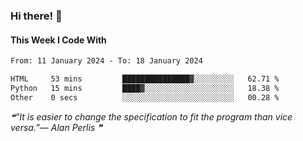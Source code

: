 ### Hi there! 👋

#### This Week I Code With
<!--START_SECTION:waka-->

```txt
From: 11 January 2024 - To: 18 January 2024

HTML     53 mins         ███████████████▓░░░░░░░░░   62.71 %
Python   15 mins         ████▓░░░░░░░░░░░░░░░░░░░░   18.38 %
Other    0 secs          ░░░░░░░░░░░░░░░░░░░░░░░░░   00.28 %
```

<!--END_SECTION:waka-->

<!--STARTS_HERE_QUOTE_README-->
<i>❝“It is easier to change the specification to fit the program than vice versa.”— Alan Perlis   ❞</i>
<!--ENDS_HERE_QUOTE_README-->
